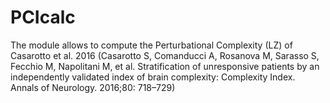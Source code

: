 # PCIcalc
The module allows to compute the Perturbational Complexity (LZ) of Casarotto et al. 2016 (Casarotto S, Comanducci A, Rosanova M, Sarasso S, Fecchio M, Napolitani M, et al. Stratification of unresponsive patients by an independently validated index of brain complexity: Complexity Index. Annals of Neurology. 2016;80: 718–729) 
